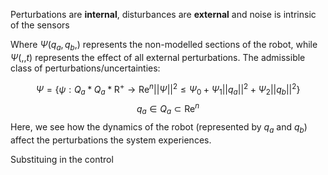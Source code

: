 Perturbations are **internal**, disturbances are **external** and noise is intrinsic of the sensors

Where $\Psi(q_{a},q_{b},)$ represents the non-modelled sections of the robot, while $\Psi(,,t)$ represents the effect of all external perturbations. The admissible class of perturbations/uncertainties:

$$
\Psi=\{\psi :Q_{a} * Q_{a} * \mathrm{R^+} \to \mathrm{Re}^n
||\Psi||^2\leq \Psi_{0}+ \Psi_{1} ||q_{a}||^2 + \Psi_{2}||q_{b}||^2 \}
$$
$$
q_{a} \in Q_{a} \subset \mathrm{Re}^n
$$
Here, we see how the dynamics of the robot (represented by $q_a$ and $q_b$) affect the perturbations the system experiences. 

Substituing in the control 
